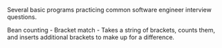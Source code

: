 Several basic programs practicing common software engineer interview questions.

Bean counting - 
Bracket match - Takes a string of brackets, counts them, and inserts additional brackets to make up for a difference.
